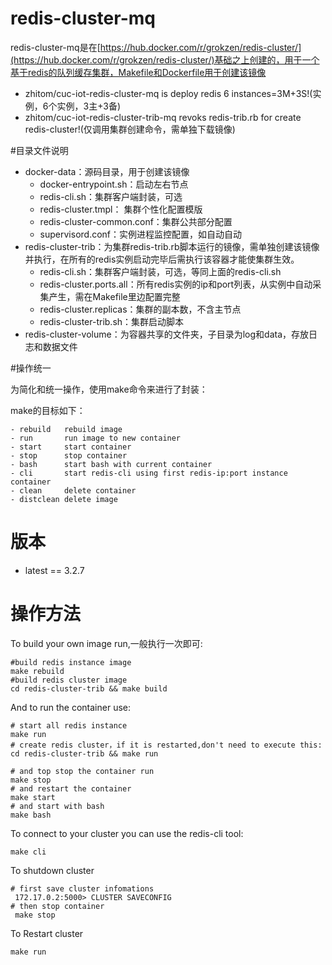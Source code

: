 # redis-cluster-mq

redis-cluster-mq是在[https://hub.docker.com/r/grokzen/redis-cluster/](https://hub.docker.com/r/grokzen/redis-cluster/)基础之上创建的，用于一个基于redis的队列缓存集群，Makefile和Dockerfile用于创建该镜像

- zhitom/cuc-iot-redis-cluster-mq is deploy redis 6 instances=3M+3S!(实例，6个实例，3主+3备)
- zhitom/cuc-iot-redis-cluster-trib-mq revoks redis-trib.rb for create redis-cluster!(仅调用集群创建命令，需单独下载镜像)

#目录文件说明

- docker-data：源码目录，用于创建该镜像
  - docker-entrypoint.sh：启动左右节点
  - redis-cli.sh：集群客户端封装，可选
  - redis-cluster.tmpl： 集群个性化配置模版
  - redis-cluster-common.conf：集群公共部分配置
  - supervisord.conf：实例进程监控配置，如自动自动
- redis-cluster-trib：为集群redis-trib.rb脚本运行的镜像，需单独创建该镜像并执行，在所有的redis实例启动完毕后需执行该容器才能使集群生效。
  - redis-cli.sh：集群客户端封装，可选，等同上面的redis-cli.sh
  - redis-cluster.ports.all：所有redis实例的ip和port列表，从实例中自动采集产生，需在Makefile里边配置完整
  - redis-cluster.replicas：集群的副本数，不含主节点
  - redis-cluster-trib.sh：集群启动脚本
- redis-cluster-volume：为容器共享的文件夹，子目录为log和data，存放日志和数据文件

#操作统一

为简化和统一操作，使用make命令来进行了封装：

make的目标如下：

    - rebuild   rebuild image
    - run       run image to new container
    - start     start container
    - stop      stop container
    - bash      start bash with current container
    - cli       start redis-cli using first redis-ip:port instance container
    - clean     delete container
    - distclean delete image

# 版本

- latest == 3.2.7

# 操作方法

To build your own image run,一般执行一次即可:

    #build redis instance image
    make rebuild
    #build redis cluster image
    cd redis-cluster-trib && make build

And to run the container use:

    # start all redis instance
    make run
    # create redis cluster，if it is restarted,don't need to execute this:
    cd redis-cluster-trib && make run

    # and top stop the container run
    make stop
    # and restart the container
    make start
    # and start with bash
    make bash

To connect to your cluster you can use the redis-cli tool:

    make cli

To shutdown cluster

    # first save cluster infomations
     172.17.0.2:5000> CLUSTER SAVECONFIG
    # then stop container
     make stop

To Restart cluster
    
    make run


